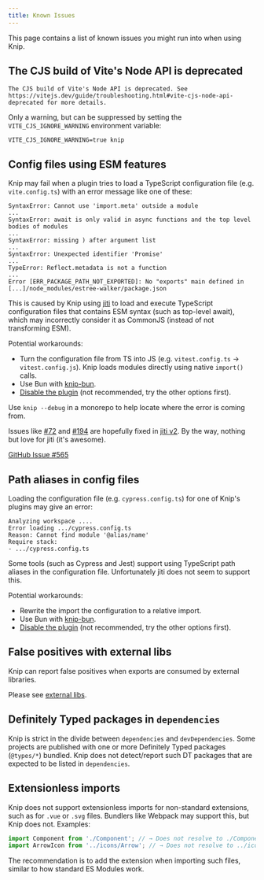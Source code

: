 ```yaml
---
title: Known Issues
---
```


This page contains a list of known issues you might run into when using Knip.

## The CJS build of Vite's Node API is deprecated

```
The CJS build of Vite's Node API is deprecated. See https://vitejs.dev/guide/troubleshooting.html#vite-cjs-node-api-deprecated for more details.
```

Only a warning, but can be suppressed by setting the `VITE_CJS_IGNORE_WARNING`
environment variable:

```
VITE_CJS_IGNORE_WARNING=true knip
```

## Config files using ESM features

Knip may fail when a plugin tries to load a TypeScript configuration file (e.g.
`vite.config.ts`) with an error message like one of these:

```
SyntaxError: Cannot use 'import.meta' outside a module
...
SyntaxError: await is only valid in async functions and the top level bodies of modules
...
SyntaxError: missing ) after argument list
...
SyntaxError: Unexpected identifier 'Promise'
...
TypeError: Reflect.metadata is not a function
...
Error [ERR_PACKAGE_PATH_NOT_EXPORTED]: No "exports" main defined in [...]/node_modules/estree-walker/package.json
```

This is caused by Knip using [jiti][1] to load and execute TypeScript
configuration files that contains ESM syntax (such as top-level await), which
may incorrectly consider it as CommonJS (instead of not transforming ESM).

Potential workarounds:

- Turn the configuration file from TS into JS (e.g. `vitest.config.ts` →
  `vitest.config.js`). Knip loads modules directly using native `import()`
  calls.
- Use Bun with [knip-bun][2].
- [Disable the plugin][3] (not recommended, try the other options first).

Use `knip --debug` in a monorepo to help locate where the error is coming from.

Issues like [#72][4] and [#194][5] are hopefully fixed in [jiti v2][6]. By the
way, nothing but love for jiti (it's awesome).

[GitHub Issue #565][7]

## Path aliases in config files

Loading the configuration file (e.g. `cypress.config.ts`) for one of Knip's
plugins may give an error:

```
Analyzing workspace ....
Error loading .../cypress.config.ts
Reason: Cannot find module '@alias/name'
Require stack:
- .../cypress.config.ts
```

Some tools (such as Cypress and Jest) support using TypeScript path aliases in
the configuration file. Unfortunately jiti does not seem to support this.

Potential workarounds:

- Rewrite the import the configuration to a relative import.
- Use Bun with [knip-bun][2].
- [Disable the plugin][3] (not recommended, try the other options first).

## False positives with external libs

Knip can report false positives when exports are consumed by external libraries.

Please see [external libs][8].

## Definitely Typed packages in `dependencies`

Knip is strict in the divide between `dependencies` and `devDependencies`. Some
projects are published with one or more Definitely Typed packages (`@types/*`)
bundled. Knip does not detect/report such DT packages that are expected to be
listed in `dependencies`.

## Extensionless imports

Knip does not support extensionless imports for non-standard extensions, such as
for `.vue` or `.svg` files. Bundlers like Webpack may support this, but Knip
does not. Examples:

```ts title="App.vue"
import Component from './Component'; // → Does not resolve to ./Component.vue
import ArrowIcon from '../icons/Arrow'; // → Does not resolve to ../icons/Arrow.svg
```

The recommendation is to add the extension when importing such files, similar to
how standard ES Modules work.

[1]: https://github.com/unjs/jiti
[2]: ./cli.md#knip-bun
[3]: ./configuration.md#plugins
[4]: https://github.com/unjs/jiti/issues/72
[5]: https://github.com/unjs/jiti/issues/194
[6]: https://github.com/unjs/jiti/issues/174
[7]: https://github.com/webpro-nl/knip/issues/565
[8]: ../guides/handling-issues.mdx#external-libraries
